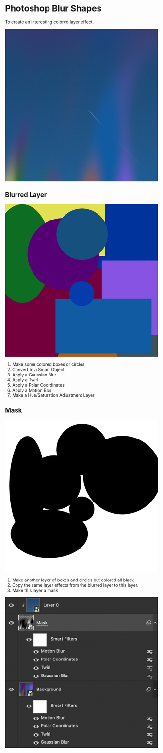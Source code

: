 # Photoshop Blur Shapes

To create an interesting colored layer effect.

![Composite](assets/photoshop-blur-shapes-composite.jpg)

## Blurred Layer

![Composite](assets/photoshop-blur-shapes-color.png)

1. Make some colored boxes or circles
2. Convert to a Smart Object
3. Apply a Gaussian Blur
4. Apply a Twirl
5. Apply a Polar Coordinates
6. Apply a Motion Blur
7. Make a Hue/Saturation Adjustment Layer

## Mask

![Composite](assets/photoshop-blur-shapes-mask.png)

1. Make another layer of boxes and circles but colored all black
2. Copy the same layer effects from the blurred layer to this layer.
3. Make this layer a mask

![Layers](assets/photoshop-blur-shapes-layers.png)